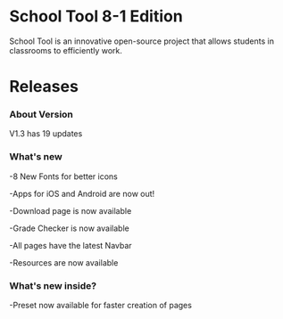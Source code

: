 # School Tool 8-1 Edition
School Tool is an innovative open-source project that allows students in classrooms to efficiently work.

# Releases

### About Version
V1.3 has 19 updates

### What's new
-8 New Fonts for better icons

-Apps for iOS and Android are now out!

-Download page is now available

-Grade Checker is now available

-All pages have the latest Navbar

-Resources are now available


### What's new inside?
-Preset now available for faster creation of pages

